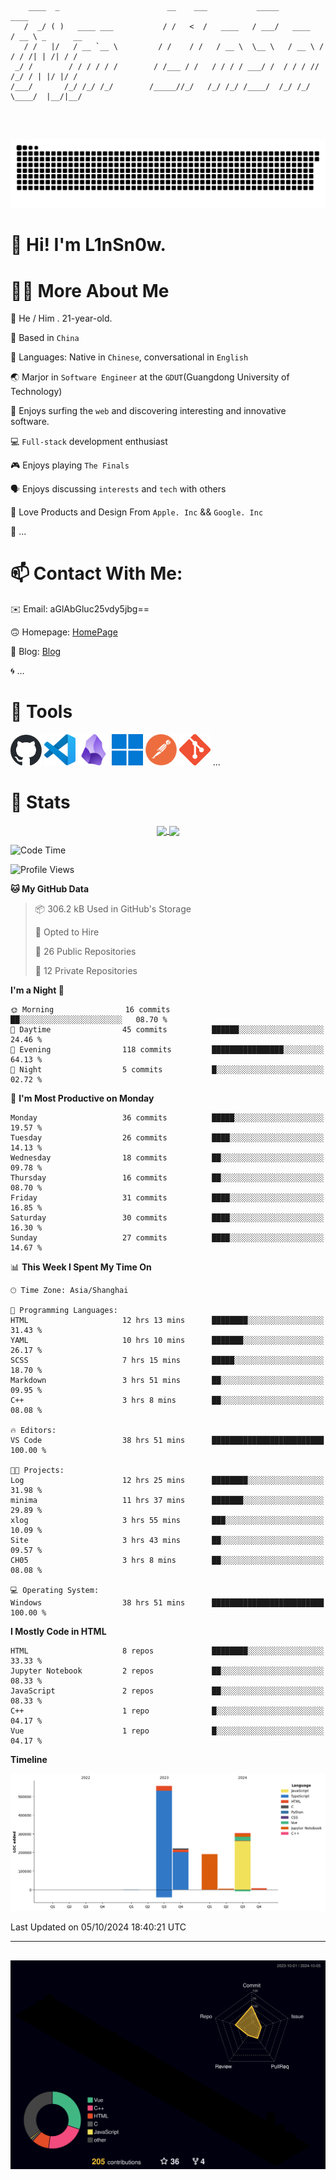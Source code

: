 ```

    ____  _                        __    ___           _____           ____           
   /  _/ ( )   ____ ___           / /   <  /   ____   / ___/   ____   / __ \ _      __
   / /   |/   / __ `__ \         / /    / /   / __ \  \__ \   / __ \ / / / /| | /| / /
 _/ /        / / / / / /        / /___ / /   / / / / ___/ /  / / / // /_/ / | |/ |/ / 
/___/       /_/ /_/ /_/        /_____//_/   /_/ /_/ /____/  /_/ /_/ \____/  |__/|__/  
                                                                                      
                                          

```
##
![](https://raw.githubusercontent.com/lin-snow/lin-snow/output/github-contribution-grid-snake-dark.svg)

# 👋 Hi! I'm L1nSn0w.

# 👨‍💻 More About Me

🤠 He / Him . 21-year-old.

🎈 Based in `China`
  
🤔 Languages: Native in `Chinese`, conversational in `English`

🌏 Marjor in `Software Engineer` at the `GDUT`(Guangdong University of Technology)

🛟 Enjoys surfing the `web` and discovering interesting and innovative software.

💻 `Full-stack` development enthusiast

🎮 Enjoys playing `The Finals`

🗣️ Enjoys discussing `interests` and `tech` with others

👾 Love Products and Design From `Apple. Inc` && `Google. Inc`  

🤪 ...

# 📫 Contact With Me:

✉️ Email: aGlAbGluc25vdy5jbg==

🙃 Homepage: [HomePage](https://linsnow.cn)

📝 Blog: [Blog](https://blog.linsnow.cn)

🌀 ...

# 🔮 Tools

<img src="./icons/github-mark.svg" width="50"  alt="Github"> <img src="./icons/vscode.svg" width="50" alt="VScode"> <img src="./icons/obsidian-logo-gradient.svg" width="50" alt="Obsidian"> <img src="./icons/Windows_logo_-_2021.svg.png" width="50" alt="Windows 11"> <img src="./icons/postman-icon.png" width="50" alt="POSTMAN"> <img src="./icons/Git-Icon-1788C.png" width="50" alt="Git"> ...

# 🍟 Stats

<div style="text-align: center;">
    <a href="https://github.com/lin-snow">
        <img align="center" src="https://githubstat.linsnow.cn/api/top-langs/?username=lin-snow&layout=compact" />
    </a>
    <a href="https://github.com/lin-snow">
        <img align="center" src="https://githubstat.linsnow.cn/api?username=lin-snow&count_private=true&show_icons=true&theme=ambient_gradient" />
    </a>
</div>

<!--START_SECTION:waka-->
![Code Time](http://img.shields.io/badge/Code%20Time-92%20hrs%208%20mins-blue)

![Profile Views](http://img.shields.io/badge/Profile%20Views-4-blue)

**🐱 My GitHub Data** 

> 📦 306.2 kB Used in GitHub's Storage 
 > 
> 💼 Opted to Hire
 > 
> 📜 26 Public Repositories 
 > 
> 🔑 12 Private Repositories 
 > 
**I'm a Night 🦉** 

```text
🌞 Morning                16 commits          ██░░░░░░░░░░░░░░░░░░░░░░░   08.70 % 
🌆 Daytime                45 commits          ██████░░░░░░░░░░░░░░░░░░░   24.46 % 
🌃 Evening                118 commits         ████████████████░░░░░░░░░   64.13 % 
🌙 Night                  5 commits           █░░░░░░░░░░░░░░░░░░░░░░░░   02.72 % 
```
📅 **I'm Most Productive on Monday** 

```text
Monday                   36 commits          █████░░░░░░░░░░░░░░░░░░░░   19.57 % 
Tuesday                  26 commits          ████░░░░░░░░░░░░░░░░░░░░░   14.13 % 
Wednesday                18 commits          ██░░░░░░░░░░░░░░░░░░░░░░░   09.78 % 
Thursday                 16 commits          ██░░░░░░░░░░░░░░░░░░░░░░░   08.70 % 
Friday                   31 commits          ████░░░░░░░░░░░░░░░░░░░░░   16.85 % 
Saturday                 30 commits          ████░░░░░░░░░░░░░░░░░░░░░   16.30 % 
Sunday                   27 commits          ████░░░░░░░░░░░░░░░░░░░░░   14.67 % 
```


📊 **This Week I Spent My Time On** 

```text
🕑︎ Time Zone: Asia/Shanghai

💬 Programming Languages: 
HTML                     12 hrs 13 mins      ████████░░░░░░░░░░░░░░░░░   31.43 % 
YAML                     10 hrs 10 mins      ███████░░░░░░░░░░░░░░░░░░   26.17 % 
SCSS                     7 hrs 15 mins       █████░░░░░░░░░░░░░░░░░░░░   18.70 % 
Markdown                 3 hrs 51 mins       ██░░░░░░░░░░░░░░░░░░░░░░░   09.95 % 
C++                      3 hrs 8 mins        ██░░░░░░░░░░░░░░░░░░░░░░░   08.08 % 

🔥 Editors: 
VS Code                  38 hrs 51 mins      █████████████████████████   100.00 % 

🐱‍💻 Projects: 
Log                      12 hrs 25 mins      ████████░░░░░░░░░░░░░░░░░   31.98 % 
minima                   11 hrs 37 mins      ███████░░░░░░░░░░░░░░░░░░   29.89 % 
xlog                     3 hrs 55 mins       ███░░░░░░░░░░░░░░░░░░░░░░   10.09 % 
Site                     3 hrs 43 mins       ██░░░░░░░░░░░░░░░░░░░░░░░   09.57 % 
CH05                     3 hrs 8 mins        ██░░░░░░░░░░░░░░░░░░░░░░░   08.08 % 

💻 Operating System: 
Windows                  38 hrs 51 mins      █████████████████████████   100.00 % 
```

**I Mostly Code in HTML** 

```text
HTML                     8 repos             ████████░░░░░░░░░░░░░░░░░   33.33 % 
Jupyter Notebook         2 repos             ██░░░░░░░░░░░░░░░░░░░░░░░   08.33 % 
JavaScript               2 repos             ██░░░░░░░░░░░░░░░░░░░░░░░   08.33 % 
C++                      1 repo              █░░░░░░░░░░░░░░░░░░░░░░░░   04.17 % 
Vue                      1 repo              █░░░░░░░░░░░░░░░░░░░░░░░░   04.17 % 
```



**Timeline**

![Lines of Code chart](https://raw.githubusercontent.com/lin-snow/lin-snow/main/assets/bar_graph.png)


 Last Updated on 05/10/2024 18:40:21 UTC
<!--END_SECTION:waka-->



---
##
![](./profile-3d-contrib/profile-night-rainbow.svg)

